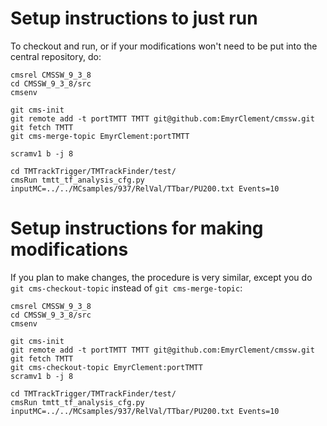 # Setup instructions to just run

To checkout and run, or if your modifications won't need to be put into the central repository, do:

```
cmsrel CMSSW_9_3_8
cd CMSSW_9_3_8/src
cmsenv

git cms-init
git remote add -t portTMTT TMTT git@github.com:EmyrClement/cmssw.git
git fetch TMTT
git cms-merge-topic EmyrClement:portTMTT

scramv1 b -j 8

cd TMTrackTrigger/TMTrackFinder/test/
cmsRun tmtt_tf_analysis_cfg.py inputMC=../../MCsamples/937/RelVal/TTbar/PU200.txt Events=10
```
# Setup instructions for making modifications

If you plan to make changes, the procedure is very similar, except you do ```git cms-checkout-topic``` instead of ```git cms-merge-topic```:

```
cmsrel CMSSW_9_3_8
cd CMSSW_9_3_8/src
cmsenv

git cms-init
git remote add -t portTMTT TMTT git@github.com:EmyrClement/cmssw.git
git fetch TMTT
git cms-checkout-topic EmyrClement:portTMTT
scramv1 b -j 8

cd TMTrackTrigger/TMTrackFinder/test/
cmsRun tmtt_tf_analysis_cfg.py inputMC=../../MCsamples/937/RelVal/TTbar/PU200.txt Events=10
```
